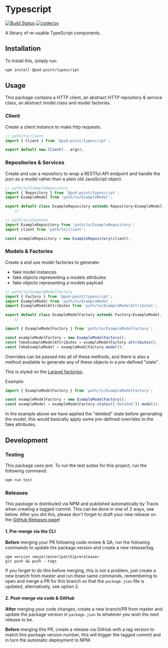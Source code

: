 # Typescript

[![Build Status](https://travis-ci.com/Pod-Point/typescript.svg?branch=master)](https://travis-ci.com/Pod-Point/typescript)
[![codecov](https://codecov.io/gh/Pod-Point/typescript/branch/master/graph/badge.svg)](https://codecov.io/gh/Pod-Point/typescript)

A library of re-usable TypeScript components.

## Installation

To install this, simply run:
```bash
npm install @pod-point/typescript
```

## Usage

This package contains a HTTP client, an abstract HTTP repository & service class, an abstract model class and model factories.

### Client

Create a client instance to make http requests.

```js
// path/to/client
import { Client } from '@pod-point/typescript';

export default new Client(...args);
```

### Repositories & Services

Create and use a repository to wrap a RESTful API endpoint and handle the json as a model rather than a plain old JavaScript object.

```js
// path/to/ExampleRepository
import { Repository } from '@pod-point/typescript';
import ExampleModel from 'path/to/ExampleModel';

export default class ExampleRepository extends Repository<ExampleModel> {
    //
```

```js
// path/to/anywhere
import ExampleRepository from 'path/to/ExampleRepository';
import client from 'path/to/client';

const exampleRepository = new ExampleRepository(client);
```

### Models & Factories

Create a and use model factories to generate:
- fake model instances
- fake objects representing a models attributes
- fake objects representing a models payload

```js
// path/to/ExampleModelFactory
import { Factory } from '@pod-point/typescript';
import ExampleModel from 'path/to/ExampleModel';
import ExampleModelAttributes from 'path/to/ExampleModelAttributes';

export default class ExampleModelFactory extends Factory<ExampleModel, ExampleModelAttributes> {
    //
```

```js
import { ExampleModelFactory } from 'path/to/ExampleModelFactory';

const exampleModelFactory = new ExampleModelFactory();
const fakeExampleModelAttributes = exampleModelFactory.attributes();
const fakeExampleModel = exampleModelFactory.model();
```

Overrides can be passed into all of these methods, and there is also a method available to generate any of these objects in a pre-defined "state".

This is styled on the [Laravel factories](https://laravel.com/docs/5.6/database-testing#factory-states).

Example:
```js
import { ExampleModelFactory } from 'path/to/ExampleModelFactory';

const exampleModelFactory = new ExampleModelFactory();
const exampleModel = exampleModelFactory.states(['deleted']).model();
```

In the example above we have applied the "deleted" state before generating the model, this would basically apply some pre-defined overrides to the fake attributes.

## Development

### Testing

This package uses jest. To run the test suites for this project, run the following command:

```bash
npm run test
```

### Releases

This package is distributed via NPM and published automatically by Travis when creating a tagged commit. This can be done in one of 2 ways, see below. After you did this, please don't forget to draft your new release on the [GitHub Releases page](https://github.com/Pod-Point/typescript/releases)!

#### 1. Pre-merge via the CLI

**Before** merging your PR following code review & QA, run the following commands to update the package version and create a new release/tag.
```
npm version <major|minor|patch|prerelease>
git push && push --tags
```

If you forget to do this before merging, this is not a problem, just create a new branch from master and run these same commands, remembering to open and merge a PR for this branch so that the `package.json` file is updated, alternatively, see option 2.

#### 2. Post-merge via code & GitHub

**After** merging your code changes, create a new branch/PR from master and update the package version in `package.json` to whatever you wish the next release to be.

**Before** merging this PR, create a release via GitHub with a tag version to match this package version number, this will trigger the tagged commit and in turn the automatic deployment to NPM.
